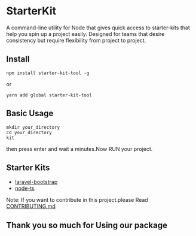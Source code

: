 # StarterKit

A command-line utility for Node that gives quick access to starter-kits that
help you spin up a project easily. Designed for teams that desire consistency
but require flexibility from project to project.

## Install

```
npm install starter-kit-tool -g
```

or

```
yarn add global starter-kit-tool
```

## Basic Usage

```
mkdir your_directory
cd your_directory
kit
```

then press enter and wait a minutes.Now RUN your project.

## Starter Kits

- [laravel-bootstrap](https://github.com/Naimul007A/laravel-bootstrap.git)
- [node-ts](https://github.com/Naimul007A/node-ts.git)

Note: If you want to contribute in this project.please Read [CONTRIBUTING.md]()

## Thank you so much for Using our package
